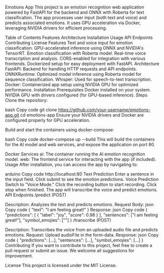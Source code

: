 Emotions App
This project is an emotion recognition web application powered by FastAPI for the backend and ONNX with Roberta for text classification. The app processes user input (both text and voice) and predicts associated emotions. It uses GPU acceleration via Docker, leveraging NVIDIA drivers for efficient processing.

Table of Contents
Features
Architecture
Installation
Usage
API Endpoints
Contributing
License
Features
Text and voice input for emotion classification.
GPU-accelerated inference using ONNX and NVIDIA's TensorRT.
Emotion classification with Roberta model.
Real-time voice transcription and analysis.
CORS-enabled for integration with various frontends.
Dockerized setup for easy deployment with FastAPI.
Architecture
FastAPI: Backend for handling HTTP requests and API endpoints.
ONNXRuntime: Optimized model inference using Roberta model for sequence classification.
Whisper: Used for speech-to-text transcription.
Docker: Containerized app setup using NVIDIA GPU for optimized performance.
Installation
Prerequisites
Docker installed on your system.
NVIDIA GPU with drivers configured (for GPU-based inference).
Steps
Clone the repository:

bash
Copy code
git clone https://github.com/your-username/emotions-app.git
cd emotions-app
Ensure your NVIDIA drivers and Docker are configured properly for GPU acceleration.

Build and start the containers using docker-compose:

bash
Copy code
docker-compose up --build
This will build the containers for the AI model and web services, and expose the application on port 80.

Docker Services
ai: The container running the AI emotion recognition model.
web: The frontend service for interacting with the app (if included).
Usage
After installation, you can access the app by navigating to:

arduino
Copy code
http://localhost:80
Text Prediction
Enter a sentence in the input field.
Click submit to see the emotion predictions.
Voice Prediction
Switch to "Voice Mode."
Click the recording button to start recording.
Click stop when finished. The app will transcribe the voice and predict emotions.
API Endpoints
/predict (POST)

Description: Analyzes the text and predicts emotions.
Request Body:
json
Copy code
{
  "text": "I am feeling great!"
}
Response:
json
Copy code
{
  "predictions": [
    {
      "label": "joy",
      "score": 0.98
    }
  ],
  "sentences": ["I am feeling great!"],
  "symbol_emojies": [""]
}
/transcribe (POST)

Description: Transcribes the voice from an uploaded audio file and predicts emotions.
Request: Upload audioFile in the form-data.
Response:
json
Copy code
{
  "predictions": [...],
  "sentences": [...],
  "symbol_emojies": [...]
}
Contributing
If you want to contribute to this project, feel free to create a pull request or submit an issue. We welcome all suggestions for improvement.

License
This project is licensed under the MIT License.

